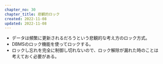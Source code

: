 ```yaml
---
chapter_no: 30
chapter_title: 悲観的ロック
created: 2022-11-08
updated: 2022-11-08
---
```

- データは頻繁に更新されるだろうという悲観的な考え方のロック方式。
- DBMSのロック機能を使ってロックする。
- ロックし忘れを完全に制御し切れないので、ロック解除が漏れた時のことは考えておく必要がある。
